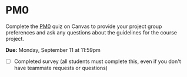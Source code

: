 # PM0

Complete the [PM0](https://canvas.vt.edu/courses/176246/quizzes/478970) quiz on Canvas to provide your project group preferences and ask any questions about the guidelines for the course project.

**Due:** Monday, September 11 at 11:59pm
- [ ] Completed survey (all students must complete this, even if you don't have teammate requests or questions)